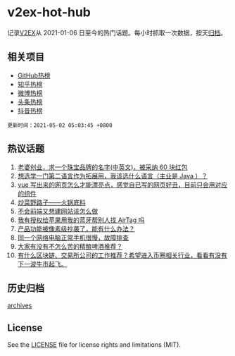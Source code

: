 # v2ex-hot-hub

 记录[V2EX](https://www.v2ex.com/)从 2021-01-06 日至今的热门话题。每小时抓取一次数据，按天[归档](archives)。
 
 ## 相关项目

- [GitHub热榜](https://github.com/snaildev/github-hot-hub)
- [知乎热榜](https://github.com/snaildev/zhihu-hot-hub)
- [微博热榜](https://github.com/snaildev/weibo-hot-hub)
- [头条热榜](https://github.com/snaildev/toutiao-hot-hub)
- [抖音热榜](https://github.com/snaildev/douyin-hot-hub)


 `更新时间：2021-05-02 05:03:45 +0800`

## 热议话题

1. [老婆创业，求一个珠宝品牌的名字(中英文)，被采纳 60 块红包](https://www.v2ex.com/t/774466)
1. [想选学一门第二语言作为拓展用，我该选什么语言（主业是 Java ）？](https://www.v2ex.com/t/774461)
1. [vue 写出来的网页怎么才能漂亮点，感觉自已写的网页好丑，目前只会用对应的组件](https://www.v2ex.com/t/774464)
1. [炒菜野路子——火锅底料](https://www.v2ex.com/t/774494)
1. [不会前端又想建网站该怎么做](https://www.v2ex.com/t/774468)
1. [我有授权给苹果用我的蓝牙帮别人找 AirTag 吗](https://www.v2ex.com/t/774501)
1. [产品功能被像素级抄袭了，能有什么办法？](https://www.v2ex.com/t/774550)
1. [同一个网络电脑正常手机很慢，故障排查](https://www.v2ex.com/t/774471)
1. [大家有没有不怎么苦的精酿啤酒推荐？](https://www.v2ex.com/t/774496)
1. [有什么区块链、交易所公司的工作推荐？希望进入币圈相关行业，看看有没有下一波牛市起飞。](https://www.v2ex.com/t/774516)

## 历史归档

[archives](archives)

## License

See the [LICENSE](LICENSE) file for license rights and limitations (MIT).

